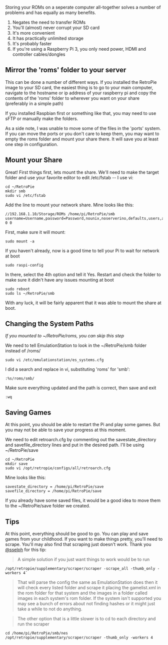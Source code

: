 Storing your ROMs on a seperate computer all-together solves a number of problems and has equally as many benefits.

1. Negates the need to transfer ROMs
2. You'll (almost) never corrupt your SD card
3. It's more convenient
4. It has practically unlimited storage
5. It's probably faster
6. If you're using a Raspberry Pi 3, you only need power, HDMI and controller cables/dongles

## Mirror the 'roms' folder to your server

This can be done a number of different ways. If you installed the RetroPie image to your SD card, the easiest thing is to go to your main computer, navigate to the hostname or ip address of your raspberry pi and copy the contents of the 'roms' folder to wherever you want on your share (preferably in a simple path)

If you installed Raspbian first or something like that, you may need to use sFTP or manually make the folders.

As a side note, I was unable to move some of the files in the 'ports' system. If you can move the ports or you don't care to keep them, you may want to empty the roms folder and mount your share there. It will save you at least one step in configuration.

## Mount your Share
Great! First things first, lets mount the share. We'll need to make the target folder and use your favorite editor to edit /etc/fstab -- I use vi:

    cd ~/RetroPie
    mkdir smb
    sudo vi /etc/fstab

Add the line to mount your network share. Mine looks like this:

    //192.168.1.10/Storage/ROMs /home/pi/RetroPie/smb username=Username,password=Password,nounix,noserverino,defaults,users,auto 0 0

First, make sure it will mount:

    sudo mount -a

If you haven't already, now is a good time to tell your Pi to wait for network at boot

    sudo raspi-config

In there, select the 4th option and tell it Yes.
Restart and check the folder to make sure it didn't have any issues mounting at boot

    sudo reboot
    sudo ls ~/RetroPie/smb

With any luck, it will be fairly apparent that it was able to mount the share at boot.

## Changing the System Paths
_If you mounted to ~/RetroPie/roms, you can skip this step_

We need to tell EmulationStation to look in the ~/RetroPie/smb folder instead of /roms/

    sudo vi /etc/emulationstation/es_systems.cfg

I did a search and replace in vi, substituting 'roms' for 'smb':

    :%s/roms/smb/

Make sure everything updated and the path is correct, then save and exit

    :wq

## Saving Games
At this point, you should be able to restart the Pi and play some games. But you may not be able to save your progress at this moment. 

We need to edit retroarch.cfg by commenting out the savestate_directory and savefile_directory lines and put in the desired path. I'll be using ~/RetroPie/save

    cd ~/RetroPie
    mkdir save
    sudo vi /opt/retropie/configs/all/retroarch.cfg 

Mine looks like this:

    savestate_directory = /home/pi/RetroPie/save
    savefile_directory = /home/pi/RetroPie/save

If you already have some saved files, it would be a good idea to move them to the ~/RetroPie/save folder we created.

## Tips

At this point, everything should be good to go. You can play and save games from your childhood. If you want to make things pretty, you'll need to scrape. You'll may also find that scraping just doesn't work. Thank you [@sselph](https://retropie.org.uk/forum/user/sselph) for this tip:

> A simple solution if you just want things to work would be to run

    /opt/retropie/supplementary/scraper/scraper -scrape_all -thumb_only -workers 4`

> That will parse the config the same as EmulationStation does then it will check every listed folder and scrape it placing the gamelist.xml in the rom folder for that system and the images in a folder called images in each system's rom folder. If the system isn't supported you may see a bunch of errors about not finding hashes or it might just take a while to not do anything.

> The other option that is a little slower is to cd to each directory and run the scraper

    cd /home/pi/RetroPie/smb/nes
    /opt/retropie/supplementary/scraper/scraper -thumb_only -workers 4